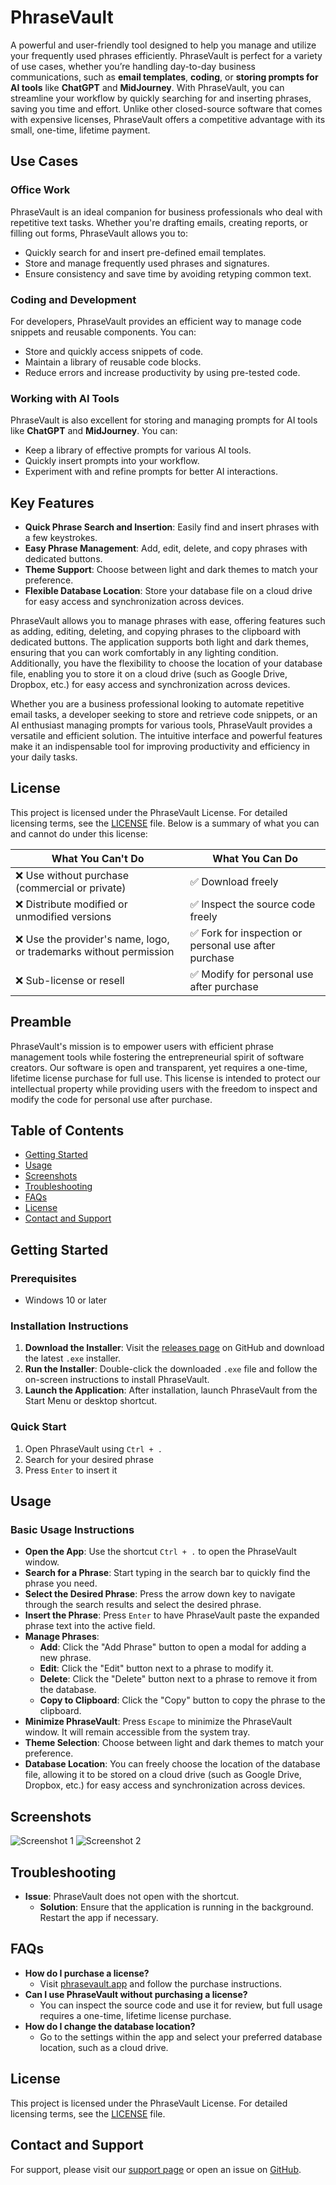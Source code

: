 # PhraseVault

A powerful and user-friendly tool designed to help you manage and utilize your frequently used phrases efficiently. PhraseVault is perfect for a variety of use cases, whether you’re handling day-to-day business communications, such as **email templates**, **coding**, or **storing prompts for AI tools** like **ChatGPT** and **MidJourney**. With PhraseVault, you can streamline your workflow by quickly searching for and inserting phrases, saving you time and effort. Unlike other closed-source software that comes with expensive licenses, PhraseVault offers a competitive advantage with its small, one-time, lifetime payment.

## Use Cases

### Office Work
PhraseVault is an ideal companion for business professionals who deal with repetitive text tasks. Whether you're drafting emails, creating reports, or filling out forms, PhraseVault allows you to:
- Quickly search for and insert pre-defined email templates.
- Store and manage frequently used phrases and signatures.
- Ensure consistency and save time by avoiding retyping common text.

### Coding and Development
For developers, PhraseVault provides an efficient way to manage code snippets and reusable components. You can:
- Store and quickly access snippets of code.
- Maintain a library of reusable code blocks.
- Reduce errors and increase productivity by using pre-tested code.

### Working with AI Tools
PhraseVault is also excellent for storing and managing prompts for AI tools like **ChatGPT** and **MidJourney**. You can:
- Keep a library of effective prompts for various AI tools.
- Quickly insert prompts into your workflow.
- Experiment with and refine prompts for better AI interactions.

## Key Features
- **Quick Phrase Search and Insertion**: Easily find and insert phrases with a few keystrokes.
- **Easy Phrase Management**: Add, edit, delete, and copy phrases with dedicated buttons.
- **Theme Support**: Choose between light and dark themes to match your preference.
- **Flexible Database Location**: Store your database file on a cloud drive for easy access and synchronization across devices.

PhraseVault allows you to manage phrases with ease, offering features such as adding, editing, deleting, and copying phrases to the clipboard with dedicated buttons. The application supports both light and dark themes, ensuring that you can work comfortably in any lighting condition. Additionally, you have the flexibility to choose the location of your database file, enabling you to store it on a cloud drive (such as Google Drive, Dropbox, etc.) for easy access and synchronization across devices.

Whether you are a business professional looking to automate repetitive email tasks, a developer seeking to store and retrieve code snippets, or an AI enthusiast managing prompts for various tools, PhraseVault provides a versatile and efficient solution. The intuitive interface and powerful features make it an indispensable tool for improving productivity and efficiency in your daily tasks.

## License

This project is licensed under the PhraseVault License. For detailed licensing terms, see the [LICENSE](link_to_license_file) file. Below is a summary of what you can and cannot do under this license:

| What You Can't Do                                            | What You Can Do                                               |
|--------------------------------------------------------------|---------------------------------------------------------------|
| ❌ Use without purchase (commercial or private)              | ✅ Download freely                                             |
| ❌ Distribute modified or unmodified versions                | ✅ Inspect the source code freely                              |
| ❌ Use the provider's name, logo, or trademarks without permission | ✅ Fork for inspection or personal use after purchase          |
| ❌ Sub-license or resell                                      | ✅ Modify for personal use after purchase                      |

## Preamble

PhraseVault's mission is to empower users with efficient phrase management tools while fostering the entrepreneurial spirit of software creators. Our software is open and transparent, yet requires a one-time, lifetime license purchase for full use. This license is intended to protect our intellectual property while providing users with the freedom to inspect and modify the code for personal use after purchase.

## Table of Contents
- [Getting Started](#getting-started)
- [Usage](#usage)
- [Screenshots](#screenshots)
- [Troubleshooting](#troubleshooting)
- [FAQs](#faqs)
- [License](#license)
- [Contact and Support](#contact-and-support)

## Getting Started

### Prerequisites
- Windows 10 or later

### Installation Instructions
1. **Download the Installer**: Visit the [releases page](https://github.com/ptmrio/phrasevault/releases) on GitHub and download the latest `.exe` installer.
2. **Run the Installer**: Double-click the downloaded `.exe` file and follow the on-screen instructions to install PhraseVault.
3. **Launch the Application**: After installation, launch PhraseVault from the Start Menu or desktop shortcut.

### Quick Start
1. Open PhraseVault using `Ctrl + .`
2. Search for your desired phrase
3. Press `Enter` to insert it

## Usage

### Basic Usage Instructions
- **Open the App**: Use the shortcut `Ctrl + .` to open the PhraseVault window.
- **Search for a Phrase**: Start typing in the search bar to quickly find the phrase you need.
- **Select the Desired Phrase**: Press the arrow down key to navigate through the search results and select the desired phrase.
- **Insert the Phrase**: Press `Enter` to have PhraseVault paste the expanded phrase text into the active field.
- **Manage Phrases**:
  - **Add**: Click the "Add Phrase" button to open a modal for adding a new phrase.
  - **Edit**: Click the "Edit" button next to a phrase to modify it.
  - **Delete**: Click the "Delete" button next to a phrase to remove it from the database.
  - **Copy to Clipboard**: Click the "Copy" button to copy the phrase to the clipboard.
- **Minimize PhraseVault**: Press `Escape` to minimize the PhraseVault window. It will remain accessible from the system tray.
- **Theme Selection**: Choose between light and dark themes to match your preference.
- **Database Location**: You can freely choose the location of the database file, allowing it to be stored on a cloud drive (such as Google Drive, Dropbox, etc.) for easy access and synchronization across devices.

## Screenshots
![Screenshot 1](link_to_screenshot1.png)
![Screenshot 2](link_to_screenshot2.png)

## Troubleshooting
- **Issue**: PhraseVault does not open with the shortcut.
  - **Solution**: Ensure that the application is running in the background. Restart the app if necessary.

## FAQs
- **How do I purchase a license?**
  - Visit [phrasevault.app](https://phrasevault.app) and follow the purchase instructions.
- **Can I use PhraseVault without purchasing a license?**
  - You can inspect the source code and use it for review, but full usage requires a one-time, lifetime license purchase.
- **How do I change the database location?**
  - Go to the settings within the app and select your preferred database location, such as a cloud drive.

## License
This project is licensed under the PhraseVault License. For detailed licensing terms, see the [LICENSE](link_to_license_file) file.

## Contact and Support
For support, please visit our [support page](https://phrasevault.app/support) or open an issue on [GitHub](https://github.com/ptmrio/phrasevault/issues).